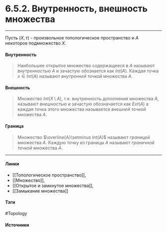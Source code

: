 # 6.5.2. Внутренность, внешность множества
***
Пусть $(X,\tau)$ - произвольное топологическое пространство и $A$ некоторое подмножество $X$. 
#### Внутренность
>Наибольшее открытое множество содержащееся в $A$ называют *внутренностью* $A$ и зачастую обознается как $Int(A)$. Каждая точка $x\in Int(A)$ называют *внутренней точкой* множества $A$.
#### Внешность
>Множество $Int(X\setminus A)$, т.е. внутренность дополнения множества $A$, называют *внешностью* и зачастую обозначается как $Ext(A)$ а каждая точка этого множества называется *внешней точкой* множества $A$.
#### Граница 
>Множество $\overline{A}\setminus Int(A)$ называют *границей* множества $A$. Каждую точку из границы $A$ называют *граничной точкой* множества $A$.

***
#### Линки
- [[Топологическое пространство]],
- [[Множество]],
- [[Открытое и замкнутое множества]],
- [[Замыкание множества]]
#### Тэги
 #Topology 
#### Источники
